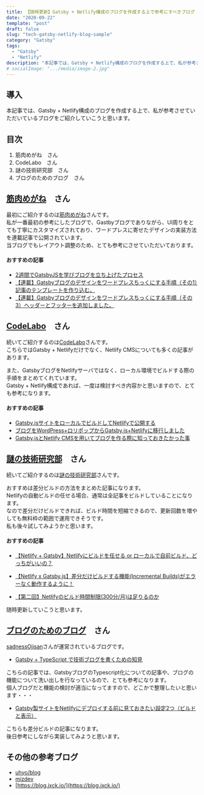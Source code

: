 ```yaml
---
title: 【随時更新】Gatsby + Netlify構成のブログを作成する上で参考にすべきブログ
date: "2020-09-22"
template: "post"
draft: false
slug: "tech-gatsby-netlify-blog-sample"
category: "Gatsby"
tags:
  - "Gatsby"
  - "Netlify"
description: "本記事では、Gatsby + Netlify構成のブログを作成する上で、私が参考させていただいているブログをご紹介していこうと思います。"
# socialImage: ".../media/image-2.jpg"
---
```


## 導入

本記事では、Gatsby + Netlify構成のブログを作成する上で、私が参考させていただいているブログをご紹介していこうと思います。

## 目次

1. 筋肉めがね　さん
2. CodeLabo　さん
3. 謎の技術研究部　さん
4. ブログのためのブログ　さん

## [筋肉めがね](https://kinnikumegane.com/)　さん

最初にご紹介するのは[筋肉めがね](https://kinnikumegane.com/)さんです。  
私が一番最初の参考にしたブログで、Gastbyブログでありながら、UI周りをとても丁寧にカスタマイズされており、ワードプレスに寄せたデザインの実装方法を連載記事で公開されています。  
当ブログでもレイアウト調整のため、とても参考にさせていただいております。  

#### おすすめの記事

- [2週間でGatsbyJSを学びブログを立ち上げたプロセス](https://kinnikumegane.com/posts/processofsettingupgatsbyblog/)
- [【連載】Gatsbyブログのデザインをワードプレスちっくにする手順（その1）記事のテンプレートを作り込む。](https://kinnikumegane.com/posts/transformgatsbytowordpresslike1/)
- [【連載】Gatsbyブログのデザインをワードプレスちっくにする手順（その3）ヘッダーとフッターを追加しました。](https://kinnikumegane.com/posts/transformgatsbytowordpresslike3/)

## [CodeLabo](https://codelabo.com/)　さん

続いてご紹介するのは[CodeLabo](https://codelabo.com/)さんです。  
こちらではGatsby + Netlifyだけでなく、Netlify CMSについても多くの記事があります。  

また、GatsbyブログをNetlifyサーバではなく、ローカル環境でビルドする際の手順をまとめてくれています。  
Gatsby + Netlify構成であれば、一度は検討すべき内容かと思いますので、とても参考になります。  

#### おすすめの記事

- [Gatsby.jsサイトをローカルでビルドしてNetlifyで公開する](https://codelabo.com/posts/20200405062055)
- [ブログをWordPress+ロリポップからGatsby.js+Netlifyに移行しました](https://codelabo.com/posts/20200303203333)
- [Gatsby.jsとNetlify CMSを用いてブログを作る際に知っておきたかった事](https://codelabo.com/posts/20200329163855)

## [謎の技術研究部](https://www.ultra-noob.com/)　さん

続いてご紹介するのは[謎の技術研究部](https://www.ultra-noob.com/)さんです。  

おすすめは差分ビルドの方法をまとめた記事になります。  
Netlifyの自動ビルドの任せる場合、通常は全記事をビルドしていることになります。  
なので差分だけビルドできれば、ビルド時間を短縮できるので、更新回数を増やしても無料枠の範囲で運用できそうです。  
私も後々試してみようかと思います。  

#### おすすめの記事

- [【Netlify + Gatsby】Netlifyにビルドを任せる or ローカルで自前ビルド、どっちがいいの？](https://www.ultra-noob.com/blog/2020-08-10-%E3%80%90Netlify%20_%20Gatsby%E3%80%91Netlify%E3%81%AB%E3%83%93%E3%83%AB%E3%83%89%E3%82%92%E4%BB%BB%E3%81%9B%E3%82%8B%20or%20%E3%83%AD%E3%83%BC%E3%82%AB%E3%83%AB%E3%81%A7%E8%87%AA%E5%89%8D%E3%83%93%E3%83%AB%E3%83%89%E3%80%81%E3%81%A9%E3%81%A3%E3%81%A1%E3%81%8C%E3%81%84%E3%81%84%E3%81%AE%EF%BC%9F/)


- [【Netlify x Gatsby.js】差分だけビルドする機能(Incremental Builds)がエラーなく動作するように！](https://www.ultra-noob.com/blog/2020-05-26-%E3%80%90Netlify-x-Gatsby-js%E3%80%91%E5%B7%AE%E5%88%86%E3%81%A0%E3%81%91%E3%83%93%E3%83%AB%E3%83%89%E3%81%99%E3%82%8B%E6%A9%9F%E8%83%BD(Incremental-Builds)%E3%81%8C%E3%82%A8%E3%83%A9%E3%83%BC%E3%81%AA%E3%81%8F%E5%8B%95%E4%BD%9C%E3%81%99%E3%82%8B%E3%82%88%E3%81%86%E3%81%AB%EF%BC%81/)

- [【第二回】Netlifyのビルド時間制限(300分/月)は足りるのか](https://www.ultra-noob.com/blog/2020-04-18-%E3%80%90%E7%AC%AC%E4%BA%8C%E5%9B%9E%E3%80%91netlify%E3%81%AE%E3%83%93%E3%83%AB%E3%83%89%E6%99%82%E9%96%93%E5%88%B6%E9%99%90-300%E5%88%86-%E6%9C%88-%E3%81%AF%E8%B6%B3%E3%82%8A%E3%82%8B%E3%81%AE%E3%81%8B/)

随時更新していこうと思います。

## [ブログのためのブログ](https://blog.ojisan.io/)　さん

[sadnessOjisan](https://github.com/sadnessOjisan/blog.ojisan.io)さんが運営されているブログです。  

- [Gatsby + TypeScript で技術ブログを書くための知見](https://blog.ojisan.io/1st-blog-stack)

こちらの記事では、GatsbyブログのTypescript化についての記事や、ブログの機能について洗い出しを行なっているので、とても参考になります。  
個人ブログだと機能の検討が適当になってますので、どこかで整理したいと思います・・・  

- [Gatsby製サイトをNetlifyにデプロイする前に見ておきたい設定2つ（ビルドと表示）](https://blog.ojisan.io/gatsby-meet-netlify)

こちらも差分ビルドの記事になります。  
後日参考にしながら実装してみようと思います。  

## その他の参考ブログ

- [uhyo/blog](https://blog.uhy.ooo/)
- [mizdev](https://mizchi.dev/)
- [https://blog.jxck.io/](https://blog.jxck.io/)
